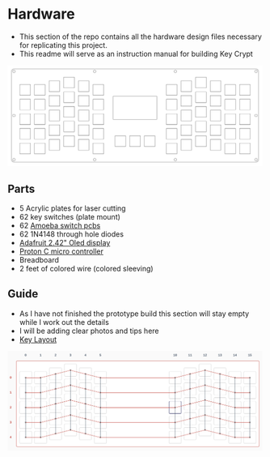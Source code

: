 # Hardware
* This section of the repo contains all the hardware design files necessary for replicating this project.
* This readme will serve as an instruction manual for building Key Crypt

![switch plate](case_switch.svg)
## Parts
* 5 Acrylic plates for laser cutting
* 62 key switches (plate mount)
* 62 [Amoeba switch pcbs](https://keeb.io/products/amoeba-single-switch-pcbs?variant=12960782024798)
* 62 1N4148 through hole diodes
* [Adafruit 2.42" Oled display](https://www.adafruit.com/product/2719)
* [Proton C micro controller](https://keeb.io/collections/frontpage/products/qmk-proton-c)
* Breadboard
* 2 feet of colored wire (colored sleeving)

## Guide
* As I have not finished the prototype build this section will stay empty while I work out the details
* I will be adding clear photos and tips here
* [Key Layout](http://www.keyboard-layout-editor.com/##@_name=Thesis%20Board%20(V.2)&author=Eric%20Boettner%3B&@_x:3&c=%2363696a&t=%23eee2d0&p=SA%20R1&a:5&f:4&fa@:6&:6%3B%3B&=%23%0A3&_x:7.75%3B&=*%0A8%3B&@_y:-0.75&x:2%3B&=%2F@%0A2&_x:1%3B&=$%0A4&_x:5.75%3B&=%2F&%0A7&_x:1%3B&=(%0A9%3B&@_y:-0.75&f:3&fa@:6&:6%3B%3B&=%2F_%0A-&_f:4&fa@:6&:6%3B%3B&=!%0A1&_x:3%3B&=%25%0A5&_x:3.75%3B&=%5E%0A6&_x:3%3B&=)%0A0&_f:3&fa@:6&:6%3B%3B&=+%0A%2F=%3B&@_y:-0.5&x:3&t=%23CCCCB7&p=SA&f:6%3B&=%2F&%238745%2F%3B%0AE&_x:7.75%3B&=%2F&%238734%2F%3B%0AI%3B&@_y:-0.75&x:2%3B&=%2F&%238744%2F%3B%0AW&_x:1%3B&=%2F&%238746%2F%3B%0AR&_x:5.75%3B&=%2F&%238704%2F%3B%0AU&_x:1%3B&=%2F&%238707%2F%3B%0AO%3B&@_y:-0.75&c=%230073a2&t=%23eee2d0&p=SA%20R3&a:7&f:3%3B&=Tab&_c=%2363696a&t=%23CCCCB7&p=SA&a:5&f:6%3B&=%2F&%238743%2F%3B%0AQ&_x:3%3B&=%2F&%238834%2F%3B%0AT&_x:3.75%3B&=%2F&%238835%2F%3B%0AY&_x:3%3B&=%2F&%238706%2F%3B%0AP&_c=%230073a2&t=%23eee2d0&p=SA%20R3&a:7&f:3%3B&=Back%20Space%3B&@_y:-0.5&x:3&c=%2363696a&t=%23CCCCB7&p=SA&a:5&f:6%3B&=%2F&%238866%2F%3B%0AD&_x:7.75%3B&=%2F&%238594%2F%3B%0AK%3B&@_y:-0.75&x:2%3B&=%2F&%238868%2F%3B%0AS&_x:1&n:true%3B&=%2F&%238867%2F%3B%0AF&_x:5.75&n:true%3B&=%2F&%238592%2F%3B%0AJ&_x:1%3B&=%2F&%238596%2F%3B%0AL%3B&@_y:-0.75&c=%230073a2&t=%23eee2d0&p=SA%20R3&a:7&f:3%3B&=FN&_c=%2363696a&t=%23CCCCB7&p=SA&a:5&f:6%3B&=%2F&%238869%2F%3B%0AA&_x:3%3B&=%2F&%238593%2F%3B%0AG&_x:3.75%3B&=%2F&%238595%2F%3B%0AH&_x:3%3B&=%2F:%0A%2F%3B&_c=%230073a2&t=%23eee2d0&p=SA%20R3&f:4%3B&=%0A%22%0A%0A%0A%0A%0A'%3B&@_y:-0.5&x:3&c=%2363696a&t=%23CCCCB7&p=SA&f:6%3B&=%2F&%238800%2F%3B%0AC&_x:7.75%3B&=%3C%0A,%3B&@_y:-0.75&x:2%3B&=%2F&%238968%2F%3B%0AX&_x:1%3B&=%2F&%238771%2F%3B%0AV&_x:5.75%3B&=%2F&%238805%2F%3B%0AM&_x:1%3B&=%3E%0A.%3B&@_y:-0.75&c=%230073a2&t=%23212224&p=SA%20R4&a:7&f:3%3B&=SHIFT&_c=%2363696a&t=%23CCCCB7&p=SA&a:5&f:6%3B&=%2F&%238970%2F%3B%0AZ&_x:3%3B&=%2F&%238801%2F%3B%0AB&_x:3.75%3B&=%2F&%238804%2F%3B%0AN&_x:3%3B&=%3F%0A%2F%2F&_c=%230073a2&t=%23212224&p=SA%20R4&a:7&f:3%3B&=Enter%3B&@_y:-0.5&x:3&t=%23000000&p=SA%20R2%3B&=Alt&_x:7.75&t=%23212224&p=SA%20R3%3B&=UP%3B&@_y:-0.75&x:2%3B&=Ctrl&_x:1&t=%23000000&p=SA%20R2%3B&=Meta&_x:5.75&t=%23212224&p=SA%20R3%3B&=DOWN&_x:1%3B&=RIGHT%3B&@_y:-0.75&t=%23000000%3B&=&_t=%23212224%3B&=FN&_x:3%3B&=Lower&_x:3.75%3B&=LEFT&_x:3%3B&=HYPER&_t=%23000000%3B&=)

![wiring](Wiring.png)
